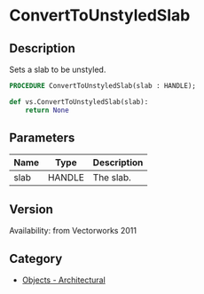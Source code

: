 # ConvertToUnstyledSlab

## Description
Sets a slab to be unstyled.

```pascal
PROCEDURE ConvertToUnstyledSlab(slab : HANDLE);
```

```python
def vs.ConvertToUnstyledSlab(slab):
    return None
```

## Parameters
|Name|Type|Description|
|---|---|---|
|slab|HANDLE|The slab.|

## Version
Availability: from Vectorworks 2011

## Category
* [Objects - Architectural](../Categories/Objects%20-%20Architectural.md)
